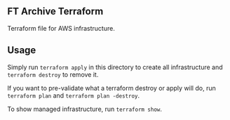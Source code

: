 ## FT Archive Terraform

Terraform file for AWS infrastructure.

## Usage

Simply run `terraform apply` in this directory to create all infrastructure and `terraform destroy` to remove it.

If you want to pre-validate what a terraform destroy or apply will do, run `terraform plan` and `terraform plan -destroy`.

To show managed infrastructure, run `terraform show`.
